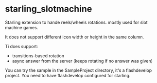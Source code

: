 # starling_slotmachine
Starling extension to hande reels/wheels rotations. mostly used for slot machine games.

It does not support different icon width or height in the same column.

Ti does support:
  - transitions-based rotation
  - async answer from the server (keeps rotating if no answer was given)
  


You can try the sample in the SampleProject directory, it's a flashdevelop project.
You need to have flashdevelop configured for starling.

